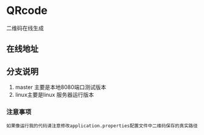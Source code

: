# QRcode
二维码在线生成 
## 在线地址

## 分支说明
1. master 主要是本地8080端口测试版本
2. linux主要是linux 服务器运行版本

### 注意事项
    如果像运行我的代码请注意修改application.properties配置文件中二维码保存的真实路径
    
    
